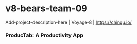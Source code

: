 # v8-bears-team-09
Add-project-description-here | Voyage-8 | https://chingu.io/
### ProducTab: A Productivity App
